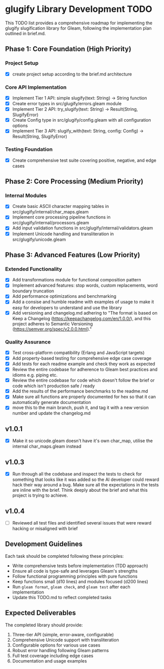 # glugify Library Development TODO

This TODO list provides a comprehensive roadmap for implementing the glugify slugification library for Gleam, following the implementation plan outlined in brief.md.

## Phase 1: Core Foundation (High Priority)

### Project Setup
- [x] create project setup according to the brief.md architecture

### Core API Implementation
- [x] Implement Tier 1 API: simple slugify(text: String) -> String function
- [x] Create error types in src/glugify/errors.gleam module
- [x] Implement Tier 2 API: try_slugify(text: String) -> Result(String, SlugifyError)
- [x] Create Config type in src/glugify/config.gleam with all configuration options
- [x] Implement Tier 3 API: slugify_with(text: String, config: Config) -> Result(String, SlugifyError)

### Testing Foundation
- [x] Create comprehensive test suite covering positive, negative, and edge cases

## Phase 2: Core Processing (Medium Priority)

### Internal Modules
- [x] Create basic ASCII character mapping tables in src/glugify/internal/char_maps.gleam
- [x] Implement core processing pipeline functions in src/glugify/internal/processors.gleam
- [x] Add input validation functions in src/glugify/internal/validators.gleam
- [x] Implement Unicode handling and transliteration in src/glugify/unicode.gleam

## Phase 3: Advanced Features (Low Priority)

### Extended Functionality
- [x] Add transformations module for functional composition pattern
- [x] Implement advanced features: stop words, custom replacements, word boundary truncation
- [x] Add performance optimizations and benchmarking
- [x] Add a consise and humble readme with examples of usage to make it easy for developers to understand and use the library
- [x] Add versioning and changelog.md adhering to "The format is based on Keep a Changelog (https://keepachangelog.com/en/1.0.0/), and this project adheres to Semantic Versioning (https://semver.org/spec/v2.0.0.html)."

### Quality Assurance
- [x] Test cross-platform compatibility (Erlang and JavaScript targets)
- [x] Add property-based testing for comprehensive edge case coverage
- [x] Add tests for each readme example and check they work as expected
- [x] Review the entire codebase for adherence to Gleam best practices and idioms e.g. piping etc. 
- [x] Review the entire codebase for code which doesn't follow the brief or code which isn't production safe / ready 
- [x] Add the results of the performance benchmarks to the readme.md
- [x] Make sure all functions are properly documented for hex so that it can automatically generate documentation
- [x] move this to the main branch, push it, and tag it with a new version number and update the changelog.md

## v1.0.1
- [x] Make it so unicode.gleam doesn't have it's own char_map, utilise the internal char_maps.gleam instead

## v1.0.3
- [x] Run through all the codebase and inspect the tests to check for something that looks like it was added so the AI developer could reward hack their way around a bug. Make sure all the expectations in the tests are inline with the brief. Think deeply about the brief and what this project is trying to achieve.

## v1.0.4
- [ ] Reviewed all test files and identified several issues that were reward hacking or misaligned with brief


## Development Guidelines

Each task should be completed following these principles:
- Write comprehensive tests before implementation (TDD approach)
- Ensure all code is type-safe and leverages Gleam's strengths
- Follow functional programming principles with pure functions
- Keep functions small (d10 lines) and modules focused (d200 lines)
- Run `gleam format`, `gleam check`, and `gleam test` after each implementation
- Update this TODO.md to reflect completed tasks

## Expected Deliverables

The completed library should provide:
1. Three-tier API (simple, error-aware, configurable)
2. Comprehensive Unicode support with transliteration
3. Configurable options for various use cases
4. Robust error handling following Gleam patterns
5. Full test coverage including edge cases
6. Documentation and usage examples
